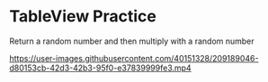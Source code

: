 # TableView Practice 
Return a random number and then multiply with a random number









https://user-images.githubusercontent.com/40151328/209189046-d80153cb-42d3-42b3-95f0-e37839999fe3.mp4


